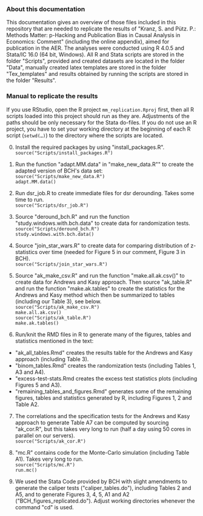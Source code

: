 ### About this documentation
This documentation gives an overview of those files included in this repository that are needed to replicate the results of "Kranz, S. and Pütz. P.: Methods Matter: p-Hacking and Publication Bias in Causal Analysis in Economics: Comment" (including the online appendix), aimed for publication in the AER.
The analyses were conducted using R 4.0.5 and Stata/IC 16.0 (64 bit, Windows). All R and Stata scripts are stored in the folder "Scripts", provided and created datasets are located in the folder "Data", manually created latex templates are stored in the folder "Tex_templates" and results obtained by running the scripts are stored in the folder "Results". 


### Manual to replicate the results
If you use RStudio, open the R project 
`mm_replication.Rproj` first, then all R scripts loaded into this project should run as they are. Adjustments of the paths should be only necessary for the Stata do-files.
If you do not use an R project, you have to set your working directory at the beginning of each R script (`setwd(…)`) to the directory where the scripts are located.

0. Install the required packages by using "install_packages.R". \
`source("Scripts/install_packages.R")`

1. Run the function "adapt.MM.data" in "make_new_data.R"" to create the adapted version of BCH's data set: \
`source("Scripts/make_new_data.R")` \
`adapt.MM.data()`

2. Run dsr_job.R to create immediate files for dsr derounding. Takes some time to run. \
`source("Scripts/dsr_job.R")`

3. Source "deround_bch.R" and run the function "study.windows.with.bch.data" to create data for randomization tests.\
`source("Scripts/deround_bch.R")`\
`study.windows.with.bch.data()`

4. Source "join_star_wars.R" to create data for comparing distribution of z-statistics over time (needed for Figure 5 in our comment, Figure 3 in BCH).\
`source("Scripts/join_star_wars.R")`

5. Source "ak_make_csv.R" and run the function "make.all.ak.csv()" to create data for Andrews and Kasy approach. Then source "ak_table.R" and run the function "make.ak.tables" to create the statistics for the Andrews and Kasy method which then be summarized to tables (including our Table 3), see below. \
`source("Scripts/ak_make_csv.R")`\
`make.all.ak.csv()`\
`source("Scripts/ak_table.R")`\
`make.ak.tables()`

6. Run/knit the RMD files in R to generate many of the figures, tables and statistics mentioned in the text:
* "ak_all_tables.Rmd" creates the results table for the Andrews and Kasy approach (including Table 3).
* "binom_tables.Rmd" creates the randomization tests (including Tables 1, A3 and A4).
* "excess-test-stats.Rmd creates the excess test statistics plots (including Figures 5 and A3).
* "remaining_tables_and_figures.Rmd" generates some of the remaining figures, tables and statistics generated by R, including Figures 1, 2 and Table A2.

7. The correlations and the specification tests for the Andrews and Kasy approach to generate Table A7 can be computed by sourcing "ak_cor.R", but this takes very long to run (half a day using 50 cores in parallel on our servers).\
`source("Scripts/ak_cor.R")`

8. "mc.R" contains code for the Monte-Carlo simulation (including Table A1). Takes very long to run. \
`source("Scripts/mc.R")` \
`run.mc()`

9. We used the Stata Code provided by BCH with slight amendments to generate the caliper tests ("caliper_tables.do"), including Tables 2 and A5, and to generate Figures 3, 4, 5, A1 and A2 ("BCH_figures_replicated.do"). Adjust working directories whenever the command "cd" is used.
